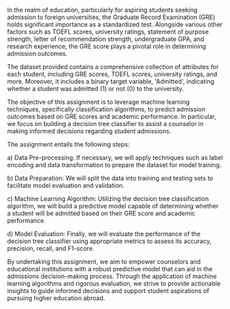 In the realm of education, particularly for aspiring students seeking admission to foreign universities, the Graduate Record Examination (GRE) holds significant importance as a standardized test. Alongside various other factors such as TOEFL scores, university ratings, statement of purpose strength, letter of recommendation strength, undergraduate GPA, and research experience, the GRE score plays a pivotal role in determining admission outcomes.

The dataset provided contains a comprehensive collection of attributes for each student, including GRE scores, TOEFL scores, university ratings, and more. Moreover, it includes a binary target variable, 'Admitted', indicating whether a student was admitted (1) or not (0) to the university.

The objective of this assignment is to leverage machine learning techniques, specifically classification algorithms, to predict admission outcomes based on GRE scores and academic performance. In particular, we focus on building a decision tree classifier to assist a counselor in making informed decisions regarding student admissions.

The assignment entails the following steps:

a) Data Pre-processing: If necessary, we will apply techniques such as label encoding and data transformation to prepare the dataset for model training.

b) Data Preparation: We will split the data into training and testing sets to facilitate model evaluation and validation.

c) Machine Learning Algorithm: Utilizing the decision tree classification algorithm, we will build a predictive model capable of determining whether a student will be admitted based on their GRE score and academic performance.

d) Model Evaluation: Finally, we will evaluate the performance of the decision tree classifier using appropriate metrics to assess its accuracy, precision, recall, and F1-score.

By undertaking this assignment, we aim to empower counselors and educational institutions with a robust predictive model that can aid in the admissions decision-making process. Through the application of machine learning algorithms and rigorous evaluation, we strive to provide actionable insights to guide informed decisions and support student aspirations of pursuing higher education abroad.
